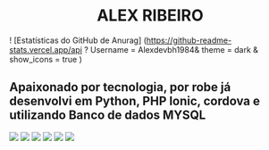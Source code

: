 ##
<h1 align="center">  ALEX RIBEIRO </h1>


! [Estatísticas do GitHub de Anurag] (https://github-readme-stats.vercel.app/api ? Username = Alexdevbh1984& theme = dark & ​​show_icons = true )




## Apaixonado por tecnologia, por robe já desenvolvi em Python, PHP Ionic, cordova e utilizando Banco de dados MYSQL

<img src="https://img.shields.io/badge/HTML-239120?style=for-the-badge&logo=html5&logoColor=white"/> <img src="https://img.shields.io/badge/PHP-777BB4?style=for-the-badge&logo=php&logoColor=white "/>  <img src="https://img.shields.io/badge/Python-3776AB?style=for-the-badge&logo=python&logoColor=white"/> <img src="https://img.shields.io/badge/CSS3-1572B6?style=for-the-badge&logo=css3&logoColor=white"/> <img src="https://img.shields.io/badge/TypeScript-007ACC?style=for-the-badge&logo=typescript&logoColor=white"/> <img src="https://img.shields.io/badge/MySQL-00000F?style=for-the-badge&logo=mysql&logoColor=white"/> 



